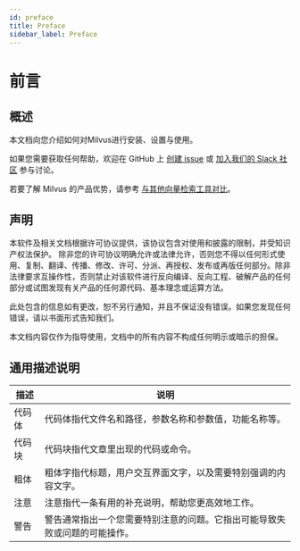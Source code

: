 ```yaml
---
id: preface
title: Preface
sidebar_label: Preface
---
```


# 前言


## 概述
本文档向您介绍如何对Milvus进行安装、设置与使用。

如果您需要获取任何帮助，欢迎在 GitHub 上 [创建 issue](https://github.com/milvus-io/milvus/issues/new/choose ) 或 [加入我们的 Slack 社区](https://join.slack.com/t/milvusio/shared_invite/enQtNzY1OTQ0NDI3NjMzLWNmYmM1NmNjOTQ5MGI5NDhhYmRhMGU5M2NhNzhhMDMzY2MzNDdlYjM5ODQ5MmE3ODFlYzU3YjJkNmVlNDQ2ZTk) 参与讨论。

若要了解 Milvus 的产品优势，请参考 [与其他向量检索工具对比](../reference/comparison.md)。

## 声明
本软件及相关文档根据许可协议提供，该协议包含对使用和披露的限制，并受知识产权法保护。 除非您的许可协议明确允许或法律允许，否则您不得以任何形式使用、复制、翻译、传播、修改、许可、分派、再授权、发布或再版任何部分。除非法律要求互操作性，否则禁止对该软件进行反向编译、反向工程、破解产品的任何部分或试图发现有关产品的任何源代码、基本理念或运算方法。

此处包含的信息如有更改，恕不另行通知，并且不保证没有错误。如果您发现任何错误，请以书面形式告知我们。

本文档内容仅作为指导使用，文档中的所有内容不构成任何明示或暗示的担保。


## 通用描述说明

| 描述       |    说明                                 |
|-----------|-----------------------------------------|
| 代码体    | 代码体指代文件名和路径，参数名称和参数值，功能名称等。|
| 代码块    | 代码块指代文章里出现的代码或命令。 |
| 粗体      | 粗体字指代标题，用户交互界面文字，以及需要特别强调的内容文字。    |
| 注意      | 注意指代一条有用的补充说明，帮助您更高效地工作。         |
| 警告      | 警告通常指出一个您需要特别注意的问题。它指出可能导致失败或问题的可能操作。|
